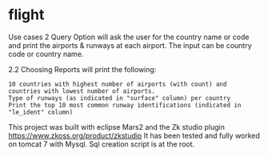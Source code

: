 # flight

Use cases
2 Query Option will ask the user for the country name or code and print the airports & runways at each airport. The input can be country code or country name. 

2.2 Choosing Reports will print the following:

    10 countries with highest number of airports (with count) and countries with lowest number of airports.
    Type of runways (as indicated in "surface" column) per country
    Print the top 10 most common runway identifications (indicated in "le_ident" column)

This project was built with eclipse Mars2 and the Zk studio plugin https://www.zkoss.org/product/zkstudio
It has been tested and fully worked on tomcat 7 with Mysql. Sql creation script is at the root.
